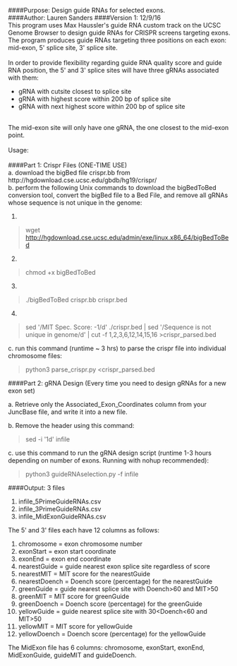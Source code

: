 ####Purpose: Design guide RNAs for selected exons.<br />
####Author: Lauren Sanders
####Version 1: 12/9/16
<br /> 
This program uses Max Haussler's guide RNA custom track on the UCSC Genome Browser to design guide RNAs for CRISPR screens targeting exons. <br /> 
The program produces guide RNAs targeting three positions on each exon: mid-exon, 5' splice site, 3' splice site.<br />
<br /> 
In order to provide flexibility regarding guide RNA quality score and guide RNA position, the 5' and 3'  splice sites will have three gRNAs associated with them: <br />
  - gRNA with cutsite closest to splice site<br />
  - gRNA with highest score within 200 bp of splice site<br />
  - gRNA with next highest score within 200 bp of splice site<br />

<br /> 
The mid-exon site will only have one gRNA, the one closest to the mid-exon point.<br />
<br />
Usage: <br />
<br />
####Part 1: Crispr Files (ONE-TIME USE)<br />
  a. download the bigBed file crispr.bb from http://hgdownload.cse.ucsc.edu/gbdb/hg19/crispr/<br />
  b. perform the following Unix commands to download the bigBedToBed conversion tool, convert the bigBed file to a Bed File, and remove all gRNAs whose sequence is not unique in the genome:<br /> 

1.
> wget http://hgdownload.cse.ucsc.edu/admin/exe/linux.x86_64/bigBedToBed

2.
> chmod +x bigBedToBed

3.
> ./bigBedToBed crispr.bb crispr.bed

4.
> sed '/MIT Spec. Score: -1/d' ./crispr.bed | sed '/Sequence is not unique in genome/d' | cut -f 1,2,3,6,12,14,15,16 >crispr_parsed.bed

  c. run this command (runtime ~ 3 hrs) to parse the crispr file into individual chromosome files: 

> python3 parse_crispr.py <crispr_parsed.bed

####Part 2: gRNA Design (Every time you need to design gRNAs for a new exon set)

  a. Retrieve only the Associated_Exon_Coordinates column from your JuncBase file, and write it into a new file.<br/>
  
  b. Remove the header using this command:
  
> sed -i '1d' infile

c. use this command to run the gRNA design script (runtime 1-3 hours depending on number of exons. Running with nohup recommended):
> python3 guideRNAselection.py -f infile

####Output:  3 files <br />
  1) infile_5PrimeGuideRNAs.csv <br />
  2) infile_3PrimeGuideRNAs.csv<br />
  3) infile_MidExonGuideRNAs.csv<br />

The 5' and 3' files each have 12 columns as follows:<br />

1) chromosome = exon chromosome number<br />
2) exonStart = exon start coordinate<br />
3) exonEnd = exon end coordinate<br />
4) nearestGuide = guide nearest exon splice site regardless of score<br />
5) nearestMIT = MIT score for the nearestGuide<br />
6) nearestDoench = Doench score (percentage) for the nearestGuide<br />
7) greenGuide = guide nearest splice site with Doench>60 and MIT>50<br />
8) greenMIT = MIT score for greenGuide<br />
9) greenDoench = Doench score (percentage) for the greenGuide<br />
10) yellowGuide = guide nearest splice site with 30<Doench<60 and MIT>50<br />
11) yellowMIT = MIT score for yellowGuide<br />
12) yellowDoench = Doench score (percentage) for the yellowGuide<br />

The MidExon file has 6 columns: chromosome, exonStart, exonEnd, MidExonGuide, guideMIT and guideDoench.

